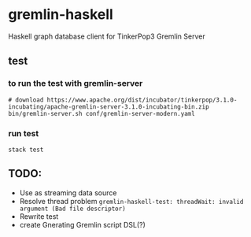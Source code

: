 # gremlin-haskell
Haskell graph database client for TinkerPop3 Gremlin Server

## test
### to run the test with gremlin-server

```
# download https://www.apache.org/dist/incubator/tinkerpop/3.1.0-incubating/apache-gremlin-server-3.1.0-incubating-bin.zip
bin/gremlin-server.sh conf/gremlin-server-modern.yaml
```

### run test
```
stack test
```

## TODO:
- Use as streaming data source
- Resolve thread problem ```gremlin-haskell-test: threadWait: invalid argument (Bad file descriptor)```
- Rewrite test
- create Gnerating Gremlin script DSL(?)
